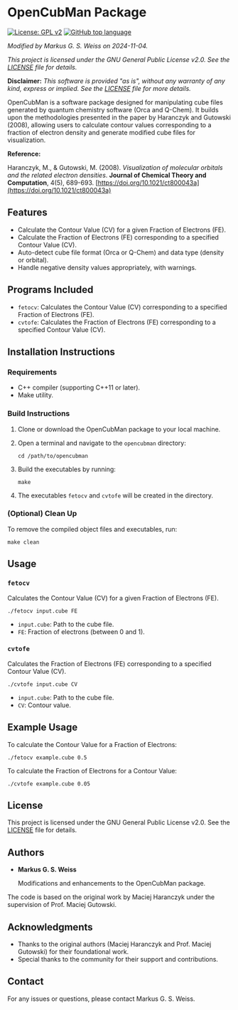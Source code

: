 # OpenCubMan Package

[![License: GPL v2](https://img.shields.io/badge/License-GPL%20v2-blue.svg)](LICENSE)
[![GitHub top language](https://img.shields.io/github/languages/top/Markus-G-S-Weiss/OpenCubMan.svg)]()
<!--
[![GitHub issues](https://img.shields.io/github/issues/Markus-G-S-Weiss/OpenCubMan.svg)](https://github.com/Markus-G-S-Weiss/OpenCubMan/issues)
[![GitHub pull requests](https://img.shields.io/github/issues-pr/Markus-G-S-Weiss/OpenCubMan.svg)](https://github.com/Markus-G-S-Weiss/OpenCubMan/pulls)
[![GitHub contributors](https://img.shields.io/github/contributors/Markus-G-S-Weiss/OpenCubMan.svg)](https://github.com/Markus-G-S-Weiss/OpenCubMan/graphs/contributors)
[![GitHub last commit](https://img.shields.io/github/last-commit/Markus-G-S-Weiss/OpenCubMan.svg)](https://github.com/Markus-G-S-Weiss/OpenCubMan/commits/main)
![Platform](https://img.shields.io/badge/platform-Linux%20%7C%20macOS-blue.svg)
-->

*Modified by Markus G. S. Weiss on 2024-11-04.*

*This project is licensed under the GNU General Public License v2.0. See the [LICENSE](LICENSE) file for details.*

**Disclaimer:** *This software is provided "as is", without any warranty of any kind, express or implied. See the [LICENSE](LICENSE) file for more details.*

OpenCubMan is a software package designed for manipulating cube files generated by quantum chemistry software (Orca and Q-Chem). It builds upon the methodologies presented in the paper by Haranczyk and Gutowski (2008), allowing users to calculate contour values corresponding to a fraction of electron density and generate modified cube files for visualization.

**Reference:**

Haranczyk, M., & Gutowski, M. (2008). *Visualization of molecular orbitals and the related electron densities*. **Journal of Chemical Theory and Computation**, 4(5), 689-693. [https://doi.org/10.1021/ct800043a](https://doi.org/10.1021/ct800043a)

## Features

- Calculate the Contour Value (CV) for a given Fraction of Electrons (FE).
- Calculate the Fraction of Electrons (FE) corresponding to a specified Contour Value (CV).
- Auto-detect cube file format (Orca or Q-Chem) and data type (density or orbital).
- Handle negative density values appropriately, with warnings.

## Programs Included

- `fetocv`: Calculates the Contour Value (CV) corresponding to a specified Fraction of Electrons (FE).
- `cvtofe`: Calculates the Fraction of Electrons (FE) corresponding to a specified Contour Value (CV).

## Installation Instructions

### Requirements

- C++ compiler (supporting C++11 or later).
- Make utility.

### Build Instructions

1. Clone or download the OpenCubMan package to your local machine.

2. Open a terminal and navigate to the `opencubman` directory:

   ```
   cd /path/to/opencubman
   ```

3. Build the executables by running:

   ```
   make
   ```

4. The executables `fetocv` and `cvtofe` will be created in the directory.

### (Optional) Clean Up

To remove the compiled object files and executables, run:

```
make clean
```

## Usage

### `fetocv`

Calculates the Contour Value (CV) for a given Fraction of Electrons (FE).

```
./fetocv input.cube FE
```

- `input.cube`: Path to the cube file.
- `FE`: Fraction of electrons (between 0 and 1).

### `cvtofe`

Calculates the Fraction of Electrons (FE) corresponding to a specified Contour Value (CV).

```
./cvtofe input.cube CV
```

- `input.cube`: Path to the cube file.
- `CV`: Contour value.

## Example Usage

To calculate the Contour Value for a Fraction of Electrons:

```
./fetocv example.cube 0.5
```

To calculate the Fraction of Electrons for a Contour Value:

```
./cvtofe example.cube 0.05
```

## License

This project is licensed under the GNU General Public License v2.0. See the [LICENSE](LICENSE) file for details.

## Authors

- **Markus G. S. Weiss**

  Modifications and enhancements to the OpenCubMan package.

The code is based on the original work by Maciej Haranczyk under the supervision of Prof. Maciej Gutowski.

## Acknowledgments

- Thanks to the original authors (Maciej Haranczyk and Prof. Maciej Gutowski) for their foundational work.
- Special thanks to the community for their support and contributions.

## Contact

For any issues or questions, please contact Markus G. S. Weiss.


